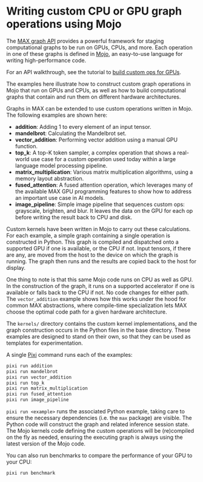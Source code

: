 # Writing custom CPU or GPU graph operations using Mojo

The [MAX graph API](https://docs.modular.com/max/graph/) provides a powerful
framework for staging computational graphs to be run on GPUs, CPUs, and more.
Each operation in one of these graphs is defined in
[Mojo](https://docs.modular.com/mojo/), an easy-to-use language for writing
high-performance code.

For an API walkthrough, see the tutorial to [build custom ops for
GPUs](https://docs.modular.com/max/tutorials/build-custom-ops/).

The examples here illustrate how to construct custom graph operations in Mojo
that run on GPUs and CPUs, as well as how to build computational graphs that
contain and run them on different hardware architectures.

Graphs in MAX can be extended to use custom operations written in Mojo. The
following examples are shown here:

- **addition**: Adding 1 to every element of an input tensor.
- **mandelbrot**: Calculating the Mandelbrot set.
- **vector_addition**: Performing vector addition using a manual GPU function.
- **top_k**: A top-K token sampler, a complex operation that shows a real-world
  use case for a custom operation used today within a large language model
  processing pipeline.
- **matrix_multiplication**: Various matrix multiplication algorithms, using a
  memory layout abstraction.
- **fused_attention**: A fused attention operation, which leverages many of the
  available MAX GPU programming features to show how to address an important
  use case in AI models.
- **image_pipeline**: Simple image pipeline that sequences custom ops:
  grayscale, brighten, and blur. It leaves the data on the GPU for each op
  before writing the result back to CPU and disk.

Custom kernels have been written in Mojo to carry out these calculations. For
each example, a simple graph containing a single operation is constructed
in Python. This graph is compiled and dispatched onto a supported GPU if one is
available, or the CPU if not. Input tensors, if there are any, are moved from
the host to the device on which the graph is running. The graph then runs and
the results are copied back to the host for display.

One thing to note is that this same Mojo code runs on CPU as well as GPU. In
the construction of the graph, it runs on a supported accelerator if one is
available or falls back to the CPU if not. No code changes for either path.
The `vector_addition` example shows how this works under the hood for common
MAX abstractions, where compile-time specialization lets MAX choose the optimal
code path for a given hardware architecture.

The `kernels/` directory contains the custom kernel implementations, and the
graph construction occurs in the Python files in the base directory. These
examples are designed to stand on their own, so that they can be used as
templates for experimentation.

A single [Pixi](https://pixi.sh/latest/) command runs each of the examples:

```sh
pixi run addition
pixi run mandelbrot
pixi run vector_addition
pixi run top_k
pixi run matrix_multiplication
pixi run fused_attention
pixi run image_pipeline
```

`pixi run <example>` runs the associated Python example, taking care
to ensure the necessary dependencies (i.e. the `max` package) are visible.
The Python code will construct the graph and related inference session state.
The Mojo kernels code defining the custom operations will be (re)compiled on the
fly as needed, ensuring the executing graph is always using the latest version
of the Mojo code.

You can also run benchmarks to compare the performance of your GPU to your CPU:

```sh
pixi run benchmark
```
